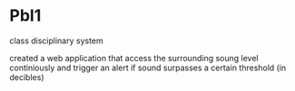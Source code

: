 # Pbl1
class disciplinary system


created a web application that access the surrounding soung level continiously and trigger an alert if sound surpasses a certain threshold (in decibles)
